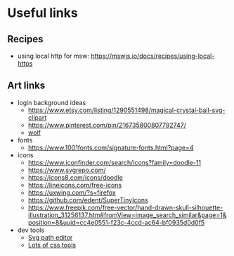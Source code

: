 # Useful links

## Recipes

- using local http for msw: <https://mswjs.io/docs/recipes/using-local-https>

## Art links

- login background ideas
    - <https://www.etsy.com/listing/1290551498/magical-crystal-ball-svg-clipart>
    - <https://www.pinterest.com/pin/216735800807792747/>
    - [wolf](https://pixabay.com/photos/wolves-wolf-pack-forest-woods-2864647/)
- fonts
    - <https://www.1001fonts.com/signature-fonts.html?page=4>
- icons
    - <https://www.iconfinder.com/search/icons?family=doodle-11>
    - <https://www.svgrepo.com/>
    - <https://icons8.com/icons/doodle>
    - <https://lineicons.com/free-icons>
    - <https://uxwing.com/?s=firefox>
    - <https://github.com/edent/SuperTinyIcons>
    - <https://www.freepik.com/free-vector/hand-drawn-skull-silhouette-illustration_31256137.htm#fromView=image_search_similar&page=1&position=8&uuid=cc4e0551-f23c-4ccd-ac64-bf0935d0d0f5>
- dev tools
    - [Svg path editor](https://yqnn.github.io/svg-path-editor/)
    - [Lots of css tools](https://dev.to/lissy93/super-useful-css-resources-1ba)
